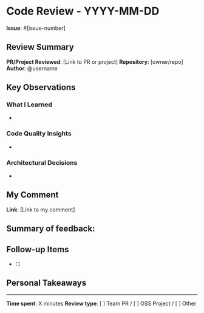 # Code Review - YYYY-MM-DD

**Issue**: #[issue-number]

## Review Summary

**PR/Project Reviewed**: [Link to PR or project]
**Repository**: [owner/repo]
**Author**: @username

## Key Observations

### What I Learned
- 

### Code Quality Insights
- 

### Architectural Decisions
- 

## My Comment

**Link**: [Link to my comment]

**Summary of feedback**:
- 

## Follow-up Items

- [ ] 

## Personal Takeaways

<!-- What patterns or techniques can I apply to my own code? -->

---

**Time spent**: X minutes
**Review type**: [ ] Team PR / [ ] OSS Project / [ ] Other